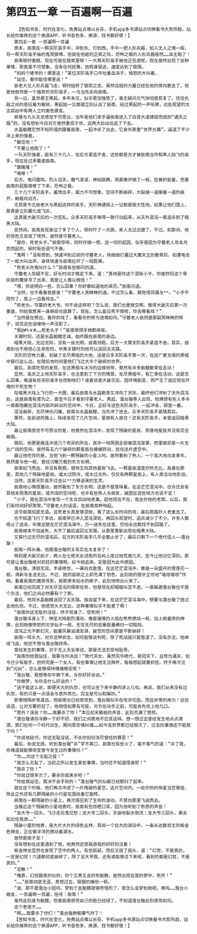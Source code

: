# 第四五一章 一百遍啊一百遍
        【告知书友，时代在变化，免费站点难以长存，手机app多书源站点切换看书大势所趋，站长给你推荐的这个换源APP，听书音色多、换源、找书都好使！】
       第四五一章 一百遍啊一百遍
       原本，辰南在一群天阶高手中，冲到东、打到西，手中一把人形兵器，如入无人之境一般，将一帮天阶高手抽的鬼哭狼嚎。但就在他砸的正爽之际，恐怖之极的人形兵器居然……自主跑了！
       辰南顿时傻眼，现在可是在狼窝里啊！一大帮天阶高手被他正狂虐呢，现在居然出现了这种事情，那真是不可想象。没有任何犹豫，他转身就逃，速度达到了极限。
       “妈妈个姥爷的！哪里逃！”某位天阶高手口中吐着血沫子，恼怒的大叫着。
       “站住，看你能往哪里逃！”
       辰老大见人形兵器飞走，顿时扭转了狼狈之态，虽然远祖的力量已经在他的体内散去了，但是他依然是一个强势的天阶高手，一马当先杀向辰南。
       另一边，盖世君王黑起，多年未见，似乎更加强势了，毫无疑问元气快彻底恢复了。往往仇敌之间的感应最为敏锐，黑起始一见面就立刻认出了辰南，经过黑起的一声吼啸，远处观望的太古巨凶中有两人立时面色骤变。
       邪尊与九头天龙感觉不可思议，当年是他们亲手逼辰南进入了白骨大道铺就而成的“通天之路”的，没有想到今日对方竟然重现于世。这两大巨凶也追了下去。
       水晶骷髅茫然不知所措的跟着辰南，一起冲杀了出去，它身外那重“世界光幕”，逼退了不少冲上来的强者。
       “截住他！”
       “不要让他跑了！”
       一队天阶强者，能有三十几人，在后方紧追不舍，这些都是方才被辰南当作稻草人拍飞的高手，现在反过来要虐辰南。
       “轰隆隆！”
       “喀嚓！”
       后方。电闪雷鸣，烈火滔天，魔气滚滚，神焰跳腾，简直像开锅了一般，狂暴的能量，兜着辰南的屁股席卷了下来，恐怖之极。
       三十几个天阶高手。羞愤出手，威力不可想象，空间不断崩碎，大裂缝一道接着一道的崩开，蜿蜒向远方。
       尤其是不乏辰老大与黑起这样的高手，天阶神通挨上一记都是毁灭性地，如果让他们围上，那真是立刻要化成飞灰。
       这真是大破灭后的一次狂乱。众多天阶高手难得一致行动起来，从天外混沌一直追杀到了暗黑大陆。
       突然间，辰南发现身边了多了个人，顿时吓了一大跳，来人太过迅捷了。不过。刹那间，他的惊色又变成了愕然，居然是守墓老人。
       “是你，死老头子。”辰南惊呼。同时仔细一想。这一切的起因，似乎是因为守墓老人攻击月亮而起的，顿时有些语气不善。
       “鬼啊！”没有想到，快速冲到近前的守墓老人，待细细打量过大魔天王的骸骨后，如遭电击了一般大叫出声，身体快速与辰南拉开了一段距离。
       “死老头你鬼叫什么？”辰南有些郁闷的道。
       守墓老人惊疑不定，好长时间才稳定下来。道：“真地是你这个混账小子，你居然将这个骨灰级的魔骨寻了出来，真是让人难以相信！”
       “喂，你说明白一些，怎么回事？你好像知道他的来历。”辰南问道。
       “当然，也不看看我是谁！”守墓老人笑眯眯的道。不过怎么看，都觉得风骚与**。“小子不陪你了，我上一边看戏去。”
       “死老头。守墓的老大爷。你不会这样吧？怎么说，我们也是故交啊。难得大破灭后第一次重逢，你给我惹来一身麻烦也就算了。现在，怎么能见死不救呢，你去哪看戏？”
       “当然是在旁边，看你的戏了，看看你的修为进境如何。”守墓老人依然是那副笑眯眯的样子，说完这些话嗖地一声没影了。
       “我@#%￥#……死老头子！”辰南恨得牙根都痒痒。
       关键时刻，还是水晶骷髅忠诚，始终跟在辰南的身边。
       暗黑大陆，无边无际，没有一丝光明，辰南领跑，后方一大票天阶高手紧追不舍。其实，辰南到也不用担心生命危险，毕竟关键时刻他可以逃回古天路。
       天阶的恐怖力量，划破了无尽黑暗的大地，这是众多天阶高手第一次，在这广袤无垠的黑暗中穿行这么远，在随后地时间里他们飞过大半个破碎的世界。
       最后，辰南吃惊的发现，在这黑暗与冰冷的边缘地带，竟然有许多骷髅骸骨在走动！
       显然，高天之上地天阶高手，也注意到了下方的情景。无尽黑暗中，有亡骨在活动，这是怎么回事，难道有些天阶高手在控制他们？或者说是大破灭后，因环境剧变，而产生了适应现在环境的不死生物？
       在暗黑大陆上飞行的一大圈，最后辰南与水晶骸骨又冲向了天际，最终他们冲到了天外混沌处。这是辰南有意为之，直至今日才看到守墓老人、黑起、澹台璇等人出现，他猜想有些人多半一直都隐藏在混沌内部开辟出的空间中。今日，正好与这些天阶高手，一起冲击，探查一番。
       混沌崩碎，无尽神光闪耀，辰南与水晶骷髅，当先冲了进去。众多天阶高手紧随其后。
       果然，在前进的路上，陆续发现了几片空间，里面有人居住！还有天阶高手，未曾返回暗黑大陆。
       最让辰南感觉不可思议的是，他竟然在混沌中，发现了残破的星辰，殒落地星辰并没有完全崩毁。
       随后，他更是接连冲进几个奇异的所在，其中一地周围全部被混沌笼罩，而里面却是一片无比广阔的空间，居然有五六个破碎的颗星辰在缓缓转动，挂在这片虚空中。
       最让他吃惊的是，当他飞到一颗残破的小星上时。居然看到了熟人，一个高大地白发青年，竟然是与他一般，曾经沉睡万载的东方长明。
       辰南如飞而去，并没有耽搁，很快又向其他星辰飞去。一颗星辰温度炽热无比，高悬在那里，其他几个残破地星辰。或太过阴冷，或太过炎热，仅仅有两颗星辰上，有人类活动地影迹。
       当然，这是天阶高手过去以**力移送来的生灵。
       辰南地心情很激动，居然看到了东方长明，这是不是意味着，在这茫茫混沌中。也许还会有其他未殒落的星辰，或开阔的空间呢，也许有些熟人与朋友，被困在这些地方也说不定！
       “小子，我在混沌中发现一个太古巨凶地老巢。趁他现在不在，我去抄他的老窝。以后，我们有时间好好聚聚。”守墓老人的话语，在辰南耳畔响起。
       这令辰南彻底无语。这死老头真是够混账，看了这么长时间的戏，最后跑路抄人老巢去了。
       也不知道飞行了多远，辰南早已冲入混沌深处，再回头观望时，追兵减少了不少。许多人都停止了追击，毕竟这是在茫茫混沌海中，万一迷失在这里。恐怕永远都找不到回路了。
       辰南根本不怕迷失，大不了最后返回古天路，从那里重新出现在暗黑大陆。
       又穿行过无尽的混沌后，后方的天阶高手几乎全都止步了，最后只剩下一个绝代佳人——澹台璇！
       辰南一阵头痛，他跟澹台璇的关系实在太复杂了！
       特别是大破灭前夕，两人在七绝天女试炼的岛屿上度过地荒唐几天，至今让他记忆深刻。那可是让澹台璇绝对抓狂的事情啊。如今她追来。定是因为此中原因。
       澹台璇，清丽无双。丰姿绝世，一袭白衣胜雪，在这茫茫混沌中，像是一朵盛开的雪莲花一般，清新与圣洁无比。不过，她的容颜之上却充满了怒色，此刻她的银牙正咬地“咯吱咯吱”作响。看着辰南的魔骨背影，她那原本如水的眸子，此刻快喷出火来了。
       辰南已经完成了对无尽混沌的探索任务，但是现在却暗暗叫苦不迭，一直躲避澹台璇也不是个办法，他们之间必然要有个了断。
       最后，他将水晶骷髅送回了古天路。独自留下来，在这茫茫混沌海中，想要与澹台璇了结过去地仇怨。不过，他感觉头大无比，这种事情似乎不能善了啊！
       “辰南你这无耻的淫徒，终于现身了，受死吧！”
       澹台璇浑身上下，神圣光辉剧烈涌动，像是璀璨的火焰在熊熊燃烧一般，加上她羞愤的神情，此刻她像愤怒的灭世仙子一般，无穷无尽的狂暴能量横扫一切阻挡。
       混沌之光不断幻灭，能量风暴汹涌澎湃，破空的空间更是不断崩碎！
       辰南一阵头大，对方这种状态，如何能够谈判呢，除了死战就只能暂退了。没有办法，他继续飞逃，他还不想与澹台璇拼命。
       曾经发生的事情，对于无上天女来说，那是无法忍受地耻辱。
       “辰南你给我站住，我要与你决战！”绝代天女，虽然风华绝代，艳冠天下，且修为通天，如今已少有敌手，但终究是一个女人，有些事情让她无法释怀，每每想起就要抓狂。终于再次见到“元凶”，怎么能够保持情绪稳定呢？
       “澹台璇，我想等你平静下来，与你好好谈谈。”
       “你做梦，与你没什么好谈的！”
       “话不能这么说，即便天大的仇怨，也可以坐下来平静的讲上几句。再说，我们从来没有过仇怨，有的只是一点误会与意外而已。完全是可以和解的。”
       即便相隔非常遥远，但辰南也已经感觉到，澹台璇似乎在咬牙切齿，而且非常的用力！这些话语，让对方要抓狂了。他相信如果有可能，对方在动手之前，可能会先咬上他几口。
       “意外？误会？你……我要杀了你！”本应如天籁般的声音，此刻充满了愤怒。
       “澹台璇请你冷静一下好不好，我们之间真地不应该这样。想一想过去曾经发生地点点滴滴，我们在同一个时代出生，期间恩怨情纠缠……如今连世界都已经毁灭了，过去的事情还不能放下吗？”
       “你说地轻巧，你这无耻淫徒，不杀你如何洗尽曾经的罪恶！”
       最后，劝说无效。听到澹台璇“杀”字不离口，辰南也有些火了，毫不客气的道：“杀了我，你难道就能够改变曾今发生过的事情吗？”
       “你……你这个无耻之徒！”
       “我怎么无耻了，当初之所以发生某些事情，当时还不知道怪谁呢！”
       “我杀了你！”
       “你说过很多次了，要杀你就来杀吧！”
       “你给我站住，我决不会手软的！”澹台璇气的仙躯已经颤抖了起来。
       就在这个时候，他们再次冲进了一片残破的星空。这片空间内，一轮炽热的恒星当空悬挂，除此之外还有几颗残破的小行星在围绕着它旋转。
       辰南在一颗残破的小星上，再次感应到了生命的波动，不禁向那里飞逃而去。
       当接近这个残破的小星地表时，辰南有些目瞪口呆，因为他听到了熟悉的声音！
       “龙大爷一回头，飞沙走石鬼见愁；龙大爷二回头，天崩地裂水倒流；龙大爷三回头，美女如云任我游……”
       残破小星的地表，是大片大片的绿色丛林，其间一个巨大的湖泊中，一条长达数百丈的紫金色神龙，正在懒洋洋的搅动着湖水。
       居然是痞子龙！
       没有想到在这里遇到了他，他竟然还悠哉游哉的好好的活着！
       紫金神龙显然也发现了空中的两人，有些狐疑，而后又摇了摇头，道：“幻觉，不是真的，一定是幻觉！六道都彻底崩碎了，除了龙大爷我，还有谁能够活下来呢，看到的都是幻觉，不是真的。”
       “泥鳅！”
       “俺靠，幻觉跟真的似的，你个又黑又丑的死骷髅，居然出现在我的梦中，死开！”
       “……”辰南彻底无语，真想过去，狠狠的捶他一顿。
       “诶，那不是澹台小妞吗，梦到个丑骷髅就够奇怪的了，我怎么会梦到她呢。嗷呜……澹台小娘皮，一百遍啊一百遍，括号：辰南！”
       虽然此刻身为骷髅，但是辰南感觉自己的脸已经绿了，不知道澹台璇此刻感觉如何。
       这个老痞子……
       “啊……我要杀了你们！”澹台璇肺都要气炸了！
       【告知书友，时代在变化，免费站点难以长存，手机app多书源站点切换看书大势所趋，站长给你推荐的这个换源APP，听书音色多、换源、找书都好使！】